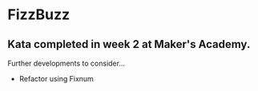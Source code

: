 FizzBuzz
==========

Kata completed in week 2 at Maker's Academy.
---------------------------------------------

Further developments to consider... 

+ Refactor using Fixnum
